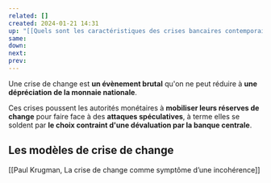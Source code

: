 ```yaml
---
related: []
created: 2024-01-21 14:31
up: "[[Quels sont les caractéristiques des crises bancaires contemporaines]]"
same:
down:
next:
prev:
---
```

 
Une crise de change est **un évènement brutal** qu'on ne peut réduire à **une dépréciation de la monnaie nationale**.

Ces crises poussent les autorités monétaires à **mobiliser leurs réserves de change** pour faire face à des **attaques spéculatives**, à terme elles se soldent par **le choix contraint d'une dévaluation par la banque centrale**.

## Les modèles de crise de change

[[Paul Krugman, La crise de change comme symptôme d’une incohérence]]